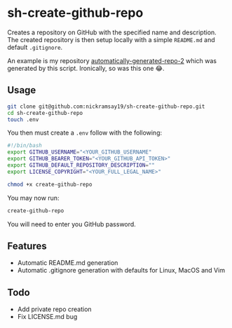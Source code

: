 # sh-create-github-repo

Creates a repository on GitHub with the specified name and description. The created repository is then setup locally with a simple `README.md` and default `.gitignore`.

An example is my repository [automatically-generated-repo-2](https://github.com/nickramsay19/automatically-generated-repo-2) which was generated by this script. Ironically, so was this one 😂.

## Usage
```sh
git clone git@github.com:nickramsay19/sh-create-github-repo.git
cd sh-create-github-repo
touch .env
```

You then must create a `.env` follow with the following:
```sh
#!/bin/bash
export GITHUB_USERNAME="<YOUR_GITHUB_USERNAME"
export GITHUB_BEARER_TOKEN="<YOUR_GITHUB_API_TOKEN>"
export GITHUB_DEFAULT_REPOSITORY_DESCRIPTION=""
export LICENSE_COPYRIGHT="<YOUR_FULL_LEGAL_NAME>"
```

```sh
chmod +x create-github-repo
```

You may now run:
```sh
create-github-repo
```

You will need to enter you GitHub password.

## Features
* Automatic README.md generation
* Automatic .gitignore generation with defaults for Linux, MacOS and Vim

## Todo
* Add private repo creation 
* Fix LICENSE.md bug
